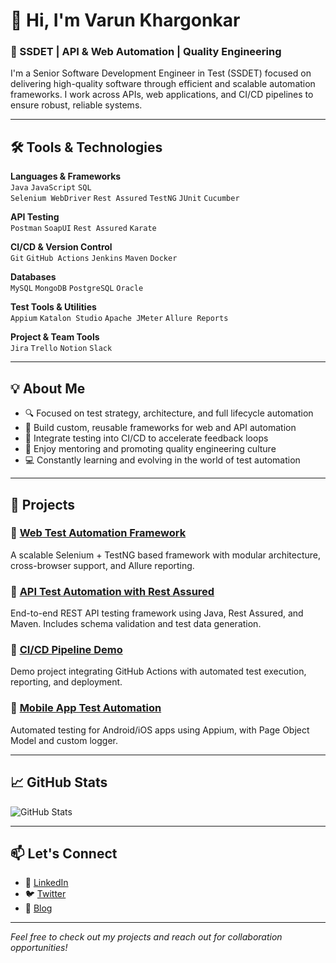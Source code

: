 # 👋 Hi, I'm Varun Khargonkar

### 🚀 SSDET | API & Web Automation | Quality Engineering 

I'm a Senior Software Development Engineer in Test (SSDET) focused on delivering high-quality software through efficient and scalable automation frameworks. I work across APIs, web applications, and CI/CD pipelines to ensure robust, reliable systems.

---

## 🛠️ Tools & Technologies

**Languages & Frameworks**  
`Java` `JavaScript` `SQL`  
`Selenium WebDriver` `Rest Assured` `TestNG` `JUnit` `Cucumber`

**API Testing**  
`Postman` `SoapUI` `Rest Assured` `Karate`

**CI/CD & Version Control**  
`Git` `GitHub Actions` `Jenkins` `Maven` `Docker`

**Databases**  
`MySQL` `MongoDB` `PostgreSQL` `Oracle`

**Test Tools & Utilities**  
`Appium` `Katalon Studio` `Apache JMeter` `Allure Reports`

**Project & Team Tools**  
`Jira` `Trello` `Notion` `Slack`

---

## 💡 About Me

- 🔍 Focused on test strategy, architecture, and full lifecycle automation  
- 🧰 Build custom, reusable frameworks for web and API automation  
- 🧪 Integrate testing into CI/CD to accelerate feedback loops  
- 💬 Enjoy mentoring and promoting quality engineering culture  
- 💻 Constantly learning and evolving in the world of test automation

---

## 📂 Projects

### 🔸 [Web Test Automation Framework](https://github.com/yourusername/web-test-framework)
A scalable Selenium + TestNG based framework with modular architecture, cross-browser support, and Allure reporting.

### 🔸 [API Test Automation with Rest Assured](https://github.com/yourusername/api-testing-restassured)
End-to-end REST API testing framework using Java, Rest Assured, and Maven. Includes schema validation and test data generation.

### 🔸 [CI/CD Pipeline Demo](https://github.com/yourusername/ci-cd-demo)
Demo project integrating GitHub Actions with automated test execution, reporting, and deployment.

### 🔸 [Mobile App Test Automation](https://github.com/yourusername/appium-mobile-testing)
Automated testing for Android/iOS apps using Appium, with Page Object Model and custom logger.

---

## 📈 GitHub Stats

![GitHub Stats](https://github-readme-stats.vercel.app/api?username=yourusername&show_icons=true&hide_title=true&count_private=true&hide=prs)

---

## 📫 Let's Connect

- 💼 [LinkedIn](https://www.linkedin.com/in/your-profile)
- 🐦 [Twitter](https://twitter.com/your-handle)
- 📝 [Blog](https://yourblog.com)

---

*Feel free to check out my projects and reach out for collaboration opportunities!*

